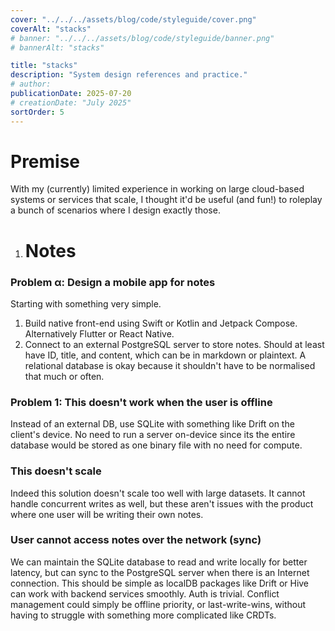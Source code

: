 ```yaml
---
cover: "../../../assets/blog/code/styleguide/cover.png"
coverAlt: "stacks"
# banner: "../../../assets/blog/code/styleguide/banner.png"
# bannerAlt: "stacks"

title: "stacks"
description: "System design references and practice."
# author:
publicationDate: 2025-07-20
# creationDate: "July 2025"
sortOrder: 5
---
```


# Premise

With my (currently) limited experience in working on large cloud-based systems or services that scale, I thought it'd be useful (and fun!) to roleplay a bunch of scenarios where I design exactly those.

1. # Notes

### Problem α: Design a mobile app for notes

Starting with something very simple.

1. Build native front-end using Swift or Kotlin and Jetpack Compose. Alternatively Flutter or React Native.
2. Connect to an external PostgreSQL server to store notes. Should at least have ID, title, and content, which can be in markdown or plaintext. A relational database is okay because it shouldn't have to be normalised that much or often.

### Problem 1: This doesn't work when the user is offline

Instead of an external DB, use SQLite with something like Drift on the client's device. No need to run a server on-device since its the entire database would be stored as one binary file with no need for compute.

### This doesn't scale

Indeed this solution doesn't scale too well with large datasets. It cannot handle concurrent writes as well, but these aren't issues with the product where one user will be writing their own notes.

### User cannot access notes over the network (sync)

We can maintain the SQLite database to read and write locally for better latency, but can sync to the PostgreSQL server when there is an Internet connection. This should be simple as localDB packages like Drift or Hive can work with backend services smoothly. Auth is trivial. Conflict management could simply be offline priority, or last-write-wins, without having to struggle with something more complicated like CRDTs.